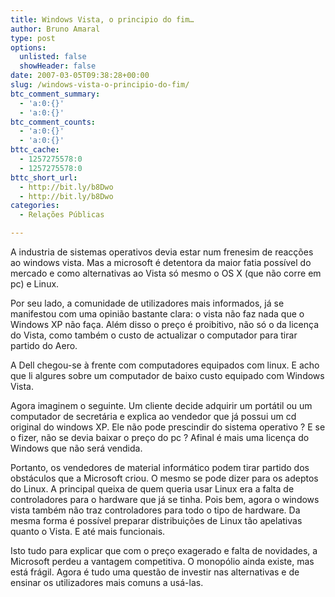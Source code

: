 ```yaml
---
title: Windows Vista, o principio do fim…
author: Bruno Amaral
type: post
options:
  unlisted: false
  showHeader: false
date: 2007-03-05T09:38:28+00:00
slug: /windows-vista-o-principio-do-fim/
btc_comment_summary:
  - 'a:0:{}'
  - 'a:0:{}'
btc_comment_counts:
  - 'a:0:{}'
  - 'a:0:{}'
bttc_cache:
  - 1257275578:0
  - 1257275578:0
bttc_short_url:
  - http://bit.ly/b8Dwo
  - http://bit.ly/b8Dwo
categories:
  - Relações Públicas

---
```

A industria de sistemas operativos devia estar num frenesim de reacções ao windows vista. Mas a microsoft é detentora da maior fatia possível do mercado e como alternativas ao Vista só mesmo o OS X (que não corre em pc) e Linux.

Por seu lado, a comunidade de utilizadores mais informados, já se manifestou com uma opinião bastante clara: o vista não faz nada que o Windows XP não faça. Além disso o preço é proibitivo, não só o da licença do Vista, como também o custo de actualizar o computador para tirar partido do Aero.

A Dell chegou-se à frente com computadores equipados com linux. E acho que li algures sobre um computador de baixo custo equipado com Windows Vista.

Agora imaginem o seguinte. Um cliente decide adquirir um portátil ou um computador de secretária e explica ao vendedor que já possui um cd original do windows XP. Ele não pode prescindir do sistema operativo ? E se o fizer, não se devia baixar o preço do pc ? Afinal é mais uma licença do Windows que não será vendida.

Portanto, os vendedores de material informático podem tirar partido dos obstáculos que a Microsoft criou. O mesmo se pode dizer para os adeptos do Linux. A principal queixa de quem queria usar Linux era a falta de controladores para o hardware que já se tinha. Pois bem, agora o windows vista também não traz controladores para todo o tipo de hardware. Da mesma forma é possível preparar distribuições de Linux tão apelativas quanto o Vista. E até mais funcionais.

Isto tudo para explicar que com o preço exagerado e falta de novidades, a Microsoft perdeu a vantagem competitiva. O monopólio ainda existe, mas está frágil. Agora é tudo uma questão de investir nas alternativas e de ensinar os utilizadores mais comuns a usá-las.